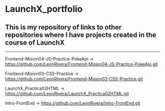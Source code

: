 # LaunchX_portfolio

<h2>This is my repository of links to other repositories where I have projects created in the course of LaunchX</h2>

<hr>

Frontend-Mision04-JS-Practice-PokeApi -> https://github.com/LeonRivera/Frontend-Mision04-JS-Practice-PokeApi.git

Frontend-Mision03-CSS-Practice -> https://github.com/LeonRivera/Frontend-Mision03-CSS-Practice.git

LaunchX_Practica02HTML -> https://github.com/LeonRivera/LaunchX_Practica02HTML.git

Intro-FrontEnd -> https://github.com/LeonRivera/Intro-FrontEnd.git
